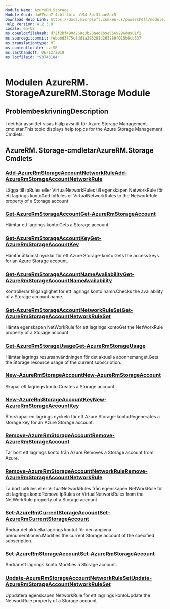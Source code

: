 ```yaml
---
Module Name: AzureRM.Storage
Module Guid: da67eaa7-4cb1-4bfa-a194-8bf3faae8ac5
Download Help Link: https://docs.microsoft.com/en-us/powershell/module/azurerm.storage
Help Version: 4.2.3.0
Locale: en-US
ms.openlocfilehash: d72f2bf490d268c3b23a4d1b9e5569296d8901f2
ms.sourcegitcommit: febbbd3f75c8dd1a296281d265289f015b6cb537
ms.translationtype: MT
ms.contentlocale: sv-SE
ms.lasthandoff: 06/12/2019
ms.locfileid: "93743184"
---
```

# <span data-ttu-id="4c515-101">Modulen AzureRM. Storage</span><span class="sxs-lookup"><span data-stu-id="4c515-101">AzureRM.Storage Module</span></span>
## <span data-ttu-id="4c515-102">Problembeskrivning</span><span class="sxs-lookup"><span data-stu-id="4c515-102">Description</span></span>
<span data-ttu-id="4c515-103">I det här avsnittet visas hjälp avsnitt för Azure Storage Management-cmdletar.</span><span class="sxs-lookup"><span data-stu-id="4c515-103">This topic displays help topics for the Azure Storage Management Cmdlets.</span></span>

## <span data-ttu-id="4c515-104">AzureRM. Storage-cmdletar</span><span class="sxs-lookup"><span data-stu-id="4c515-104">AzureRM.Storage Cmdlets</span></span>
### [<span data-ttu-id="4c515-105">Add-AzureRmStorageAccountNetworkRule</span><span class="sxs-lookup"><span data-stu-id="4c515-105">Add-AzureRmStorageAccountNetworkRule</span></span>](Add-AzureRmStorageAccountNetworkRule.md)
 <span data-ttu-id="4c515-106">Lägga till IpRules eller VirtualNetworkRules till egenskapen NetworkRule för ett lagrings konto</span><span class="sxs-lookup"><span data-stu-id="4c515-106">Add IpRules or VirtualNetworkRules to the NetworkRule property of a Storage account</span></span>

### [<span data-ttu-id="4c515-107">Get-AzureRmStorageAccount</span><span class="sxs-lookup"><span data-stu-id="4c515-107">Get-AzureRmStorageAccount</span></span>](Get-AzureRmStorageAccount.md)
<span data-ttu-id="4c515-108">Hämtar ett lagrings konto.</span><span class="sxs-lookup"><span data-stu-id="4c515-108">Gets a Storage account.</span></span>

### [<span data-ttu-id="4c515-109">Get-AzureRmStorageAccountKey</span><span class="sxs-lookup"><span data-stu-id="4c515-109">Get-AzureRmStorageAccountKey</span></span>](Get-AzureRmStorageAccountKey.md)
<span data-ttu-id="4c515-110">Hämtar åtkomst nycklar för ett Azure Storage-konto.</span><span class="sxs-lookup"><span data-stu-id="4c515-110">Gets the access keys for an Azure Storage account.</span></span>

### [<span data-ttu-id="4c515-111">Get-AzureRmStorageAccountNameAvailability</span><span class="sxs-lookup"><span data-stu-id="4c515-111">Get-AzureRmStorageAccountNameAvailability</span></span>](Get-AzureRmStorageAccountNameAvailability.md)
<span data-ttu-id="4c515-112">Kontrollerar tillgänglighet för ett lagrings konto namn.</span><span class="sxs-lookup"><span data-stu-id="4c515-112">Checks the availability of a Storage account name.</span></span>

### [<span data-ttu-id="4c515-113">Get-AzureRmStorageAccountNetworkRuleSet</span><span class="sxs-lookup"><span data-stu-id="4c515-113">Get-AzureRmStorageAccountNetworkRuleSet</span></span>](Get-AzureRmStorageAccountNetworkRuleSet.md)
<span data-ttu-id="4c515-114">Hämta egenskapen NetWorkRule för ett lagrings konto</span><span class="sxs-lookup"><span data-stu-id="4c515-114">Get the NetWorkRule property of a Storage account</span></span>

### [<span data-ttu-id="4c515-115">Get-AzureRmStorageUsage</span><span class="sxs-lookup"><span data-stu-id="4c515-115">Get-AzureRmStorageUsage</span></span>](Get-AzureRmStorageUsage.md)
<span data-ttu-id="4c515-116">Hämtar lagrings resursanvändningen för det aktuella abonnemanget.</span><span class="sxs-lookup"><span data-stu-id="4c515-116">Gets the Storage resource usage of the current subscription.</span></span>

### [<span data-ttu-id="4c515-117">New-AzureRmStorageAccount</span><span class="sxs-lookup"><span data-stu-id="4c515-117">New-AzureRmStorageAccount</span></span>](New-AzureRmStorageAccount.md)
<span data-ttu-id="4c515-118">Skapar ett lagrings konto.</span><span class="sxs-lookup"><span data-stu-id="4c515-118">Creates a Storage account.</span></span>

### [<span data-ttu-id="4c515-119">New-AzureRmStorageAccountKey</span><span class="sxs-lookup"><span data-stu-id="4c515-119">New-AzureRmStorageAccountKey</span></span>](New-AzureRmStorageAccountKey.md)
<span data-ttu-id="4c515-120">Återskapar en lagrings nyckeln för ett Azure Storage-konto.</span><span class="sxs-lookup"><span data-stu-id="4c515-120">Regenerates a storage key for an Azure Storage account.</span></span>

### [<span data-ttu-id="4c515-121">Remove-AzureRmStorageAccount</span><span class="sxs-lookup"><span data-stu-id="4c515-121">Remove-AzureRmStorageAccount</span></span>](Remove-AzureRmStorageAccount.md)
<span data-ttu-id="4c515-122">Tar bort ett lagrings konto från Azure.</span><span class="sxs-lookup"><span data-stu-id="4c515-122">Removes a Storage account from Azure.</span></span>

### [<span data-ttu-id="4c515-123">Remove-AzureRmStorageAccountNetworkRule</span><span class="sxs-lookup"><span data-stu-id="4c515-123">Remove-AzureRmStorageAccountNetworkRule</span></span>](Remove-AzureRmStorageAccountNetworkRule.md)
<span data-ttu-id="4c515-124">Ta bort IpRules eller VirtualNetworkRules från egenskapen NetWorkRule för ett lagrings konto</span><span class="sxs-lookup"><span data-stu-id="4c515-124">Remove IpRules or VirtualNetworkRules from the NetWorkRule property of a Storage account</span></span>

### [<span data-ttu-id="4c515-125">Set-AzureRmCurrentStorageAccount</span><span class="sxs-lookup"><span data-stu-id="4c515-125">Set-AzureRmCurrentStorageAccount</span></span>](Set-AzureRmCurrentStorageAccount.md)
<span data-ttu-id="4c515-126">Ändrar det aktuella lagrings kontot för den angivna prenumerationen.</span><span class="sxs-lookup"><span data-stu-id="4c515-126">Modifies the current Storage account of the specified subscription.</span></span>

### [<span data-ttu-id="4c515-127">Set-AzureRmStorageAccount</span><span class="sxs-lookup"><span data-stu-id="4c515-127">Set-AzureRmStorageAccount</span></span>](Set-AzureRmStorageAccount.md)
<span data-ttu-id="4c515-128">Ändrar ett lagrings konto.</span><span class="sxs-lookup"><span data-stu-id="4c515-128">Modifies a Storage account.</span></span>

### [<span data-ttu-id="4c515-129">Update-AzureRmStorageAccountNetworkRuleSet</span><span class="sxs-lookup"><span data-stu-id="4c515-129">Update-AzureRmStorageAccountNetworkRuleSet</span></span>](Update-AzureRmStorageAccountNetworkRuleSet.md)
<span data-ttu-id="4c515-130">Uppdatera egenskapen NetworkRule för ett lagrings konto</span><span class="sxs-lookup"><span data-stu-id="4c515-130">Update the NetworkRule property of a Storage account</span></span>

